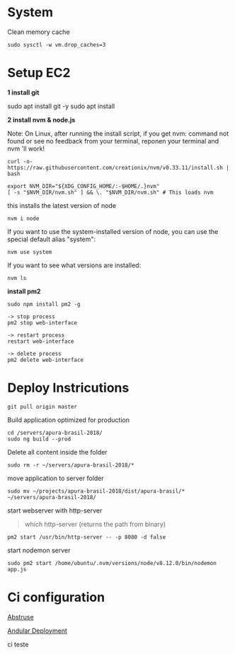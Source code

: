 # System

Clean memory cache 

    sudo sysctl -w vm.drop_caches=3


# Setup EC2

**1 install git**

sudo apt install git -y
sudo apt install 

**2 install nvm & node.js**

Note: On Linux, after running the install script, if you get nvm: command not found or see no feedback from your terminal, reponen your terminal and nvm 'll work!

    curl -o- https://raw.githubusercontent.com/creationix/nvm/v0.33.11/install.sh | bash

    export NVM_DIR="${XDG_CONFIG_HOME/:-$HOME/.}nvm"
    [ -s "$NVM_DIR/nvm.sh" ] && \. "$NVM_DIR/nvm.sh" # This loads nvm

this installs the latest version of node

    nvm i node

If you want to use the system-installed version of node, you can use the special default alias "system":

    nvm use system

If you want to see what versions are installed:

    nvm ls

**install pm2**

    sudo npm install pm2 -g

    -> stop process
    pm2 stop web-interface
    
    -> restart process
    restart web-interface

    -> delete process
    pm2 delete web-interface

# Deploy Instricutions

    git pull origin master

Build application optimized for production

    cd /servers/apura-brasil-2018/
    sudo ng build --prod

Delete all content inside the folder

    sudo rm -r ~/servers/apura-brasil-2018/*

move application to server folder

    sudo mv ~/projects/apura-brasil-2018/dist/apura-brasil/* ~/servers/apura-brasil-2018/

start webserver with http-server
> which http-server (returns the path from binary)

    pm2 start /usr/bin/http-server -- -p 8080 -d false

start nodemon server

    sudo pm2 start /home/ubuntu/.nvm/versions/node/v8.12.0/bin/nodemon app.js

# Ci configuration
[Abstruse](https://github.com/bleenco/abstruse)

[Andular Deployment](https://angular.io/guide/deployment)

ci teste
